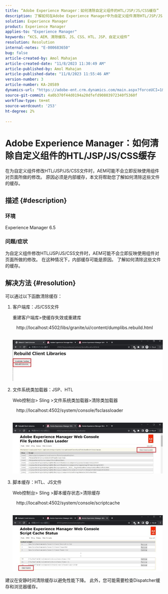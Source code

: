 ```yaml
---
title: “Adobe Experience Manager：如何清除自定义组件的HTL/JSP/JS/CSS缓存”
description: 了解如何在Adobe Experience Manager中为自定义组件清除HTL/JSP/JS/CSS的缓存。
solution: Experience Manager
product: Experience Manager
applies-to: "Experience Manager"
keywords: “KCS、AEM、清除缓存、JS、CSS、HTL、JSP、自定义组件”
resolution: Resolution
internal-notes: "E-000683650"
bug: false
article-created-by: Amol Mahajan
article-created-date: "11/8/2023 11:30:49 AM"
article-published-by: Amol Mahajan
article-published-date: "11/8/2023 11:55:46 AM"
version-number: 3
article-number: KA-20589
dynamics-url: "https://adobe-ent.crm.dynamics.com/main.aspx?forceUCI=1&pagetype=entityrecord&etn=knowledgearticle&id=71ba7040-2a7e-ee11-8179-6045bd006b3d"
source-git-commit: 4a0b370f44d0194a20dfefd90803972340f5360f
workflow-type: tm+mt
source-wordcount: '253'
ht-degree: 2%

---
```


# Adobe Experience Manager：如何清除自定义组件的HTL/JSP/JS/CSS缓存


在为自定义组件修改HTL/JSP/JS/CSS文件时，AEM可能不会立即反映使用组件对页面所做的修改。 原因必须是内部缓存，本文将帮助您了解如何清除这些文件的缓存。

## 描述 {#description}


### <b>环境</b>

Experience Manager 6.5



### 问题/症状

为自定义组件修改HTL/JSP/JS/CSS文件时，AEM可能不会立即反映使用组件对页面所做的修改。 在这种情况下，内部缓存可能是原因。
了解如何清除这些文件的缓存。


## 解决方法 {#resolution}


可以通过以下函数清除缓存：



1. 客户端库：JS/CSS文件

   重建客户端库>使缓存失效或重建库

      http://localhost:4502/libs/granite/ui/content/dumplibs.rebuild.html 

        ![](assets/ed2f2e85-af35-ed11-9db1-0022480869de.png)
2. 文件系统类加载器：JSP、HTL

   Web控制台> Sling >文件系统类加载器>清除类加载器

      http://localhost:4502/system/console/fsclassloader

        ![](assets/2438888b-af35-ed11-9db1-0022480869de.png)
3. 脚本缓存：HTL、JS文件

   Web控制台> Sling >脚本缓存状态>清除缓存

      http://localhost:4502/system/console/scriptcache

        ![](assets/c97ddd91-af35-ed11-9db1-0022480869de.png)


建议在安静时间清除缓存以避免性能下降。
此外，您可能需要检查Dispatcher缓存和浏览器缓存。
